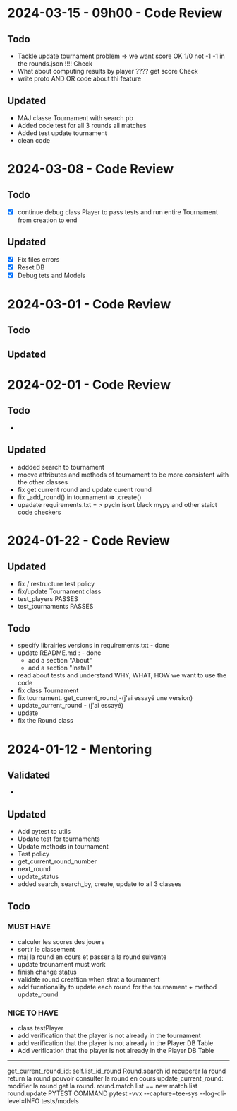 # 2024-03-15 - 09h00 - Code Review

## Todo
- Tackle update  tournament problem => we want score OK 1/0 not -1 -1 in the rounds.json !!!! Check
- What about computing results by player ???? get score Check
- write proto AND OR code about thi feature

## Updated
- MAJ classe Tournament with search pb
- Added code test for all 3 rounds all matches 
- Added test update tournament 
- clean code 

# 2024-03-08 - Code Review

## Todo
- [x] continue debug class Player to pass tests and run entire Tournament from creation to end

## Updated
- [x] Fix files errors 
- [x] Reset DB
- [x] Debug tets and Models

# 2024-03-01 - Code Review

## Todo

## Updated

# 2024-02-01 - Code Review

## Todo
- 

## Updated
- addded search to tournament
- moove attributes and methods of tournament to be more consistent with the other classes
- fix get current round and update curent round
- fix _add_round() in tournament => .create()
- upadate requirements.txt = > pycln isort black mypy and other staict code checkers

# 2024-01-22 - Code Review

## Updated
- fix / restructure test policy 
- fix/update Tournament class
- test_players PASSES
- test_tournaments PASSES

## Todo 
- specify librairies versions in requirements.txt - done
- update README.md : - done
    - add a section "About"
    - add a section "Install"
- read about tests and understand WHY, WHAT, HOW we want to use the code
- fix class Tournament 
- fix tournament. get_current_round,-(j'ai essayé une version) 
- update_current_round - (j'ai essayé)
- update 
- fix the Round class


# 2024-01-12 - Mentoring
## Validated
- 

## Updated
- Add pytest to utils
- Update test for tournaments 
- Update methods in tournament 
- Test policy 
- get_current_round_number
- next_round
- update_status
- added search, search_by, create, update to all 3 classes
## Todo

### MUST HAVE
- calculer les scores des jouers
- sortir le classement 
- maj la round en cours et passer a la round suivante
- update trounament must work 
- finish change status 
- validate round creattion when strat a tournament 
- add fucntionality to update each round for the tournament + method update_round

### NICE TO HAVE
- class testPlayer
- add verification that the player is not already in the tournament
- add verification that the player is not already in the Player DB Table
- Add verification that the player is not already in the Player DB Table
------------------------------------------------------------------------------------------------
get_current_round_id:
    self.list_id_round
    Round.search id recuperer la round
    return la round
    pouvoir consulter la round en cours 
update_current_round:
    modifier la round
    get la round. round.match list == new match list
    round.update
PYTEST COMMAND 
pytest -vvx --capture=tee-sys --log-cli-level=INFO tests/models

